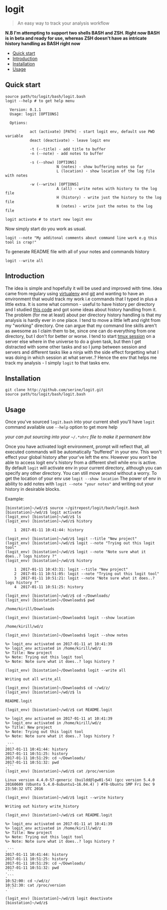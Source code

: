 # logit

> An easy way to track your analysis workflow

**N.B I'm attempting to support two shells BASH and ZSH. Right now BASH is in beta and ready for use, whereas ZSH doesn't have as intricate history handling as BASH right now**

- [Quick start](#quick-start)
- [Introduction](#introduction)
- [Installation](#installation)
- [Usage](#usage)

## Quick start

```
source path/to/logit/bash/logit.bash
logit --help # to get help menu

  Version: 0.1.1
  Usage: logit [OPTIONS]

  Options: 

           act (activate) [PATH] - start logit env, default use PWD variable
           deact (deactivate) - leave logit env

           -t (--title) - add title to buffer
           -n (--note) - add notes to buffer

           -s (--show) [OPTIONS]
                       N (notes) - show buffering notes so far
                       L (location) - show location of the log file with notes

           -w (--write) [OPTIONS]
                       A (all) - write notes with history to the log file
                       H (history) - write just the history to the log file
                       N (notes) - write just the notes to the log file
```

```
logit activate # to start new logit env
```

Now simply start do you work as usual. 

```
logit --note "My additonal comments about command line work e.g this tool is crap!"
```

To generate README file with all of your notes and commands history

```
logit --write all
```

## Introduction

The idea is simple and hopefully it will be used and improved with time. Idea came from regulary using [virtualenv](https://virtualenv.pypa.io/en/stable/) and [git](https://git-scm.com/) and wanting to have an environment that would track my work i.e commands that I typed in plus a little extra. It is some what common - useful to have history per directory and I studied [this code](https://github.com/jimhester/per-directory-history) and got some ideas about history handling from it. The problem (for me at least) about per directory history handling is that my analysis is hardly ever in one place. I tend to move a little left and right from my "working" directory. One can argue that my command line skills aren't as awesome as I claim them to be, since one can do everything from one directory, but I don't for better or worse. I tend to start [tmux session](https://tmux.github.io/) on a server else where in the universe to do a given task, but then I get distracted with some other tasks and so I jump between session and servers and different tasks like a ninja with the side effect forgetting what I was doing in which session at what server..? Hence the env that helps me track my analysis - I simply `logit` to that tasks env.  

## Installation

```
git clone http://github.com/serine/logit.git
source path/to/logit/bash/logit.bash
```

## Usage

Once you've sourced `logit.bash` into your current shell you'll have `logit` command available use `--help` option to get more help

_your can put sourcing into your `~/.*shrc` file to make it permanent btw_

Once you have activated logit environment, prompt will reflect that, all executed commands will be automatically "buffered" in your env. This won't effect your global history after your've left the env. However you won't be able to access logit env's history from a different shell while env is active. By default `logit` will activate env in your current directory, although you can specify any other directory. You can still move around without a worry. To get the location of your env use `logit --show location`
The power of env in ability to add notes with `logit --note "your notes"` and writing out your history in desirable blocks. 

Example:

```
[biostation]~/wd/z$ source ~/gitrepost/logit/bash/logit.bash
[biostation]~/wd/z$ logit activate
(logit_env) [biostation]~/wd/z$ ls
(logit_env) [biostation]~/wd/z$ history

    1  2017-01-11 10:41:44: history 

(logit_env) [biostation]~/wd/z$ logit --title "New project"
(logit_env) [biostation]~/wd/z$ logit --note "Trying out this logit tool"
(logit_env) [biostation]~/wd/z$ logit --note "Note sure what it does..? logs history ?"
(logit_env) [biostation]~/wd/z$ history 

    1  2017-01-11 10:43:31: logit --title "New project"
    2  2017-01-11 10:51:05: logit --note "Trying out this logit tool"
    3  2017-01-11 10:51:21: logit --note "Note sure what it does..? logs history ?"
    4  2017-01-11 10:51:25: history 

(logit_env) [biostation]~/wd/z$ cd ~/Downloads/
(logit_env) [biostation]~/Downloads$ pwd

/home/kirill/Downloads

(logit_env) [biostation]~/Downloads$ logit --show location

/home/kirill/wd/z

(logit_env) [biostation]~/Downloads$ logit --show notes

%> logit_env activated on 2017-01-11 at 10:41:39
%> logit_env activated in /home/kirill/wd/z
%> Title: New project
%> Note: Trying out this logit tool
%> Note: Note sure what it does..? logs history ?

(logit_env) [biostation]~/Downloads$ logit --write all

Writing out all write_all

(logit_env) [biostation]~/Downloads$ cd ~/wd/z/
(logit_env) [biostation]~/wd/z$ ls

README.logit

(logit_env) [biostation]~/wd/z$ cat README.logit 

%> logit_env activated on 2017-01-11 at 10:41:39
%> logit_env activated in /home/kirill/wd/z
%> Title: New project
%> Note: Trying out this logit tool
%> Note: Note sure what it does..? logs history ?

.```
2017-01-11 10:41:44: history 
2017-01-11 10:51:25: history 
2017-01-11 10:51:29: cd ~/Downloads/
2017-01-11 10:51:32: pwd
.```
(logit_env) [biostation]~/wd/z$ cat /proc/version

Linux version 4.4.0-57-generic (buildd@lgw01-54) (gcc version 5.4.0 20160609 (Ubuntu 5.4.0-6ubuntu1~16.04.4) ) #78-Ubuntu SMP Fri Dec 9 23:50:32 UTC 2016

(logit_env) [biostation]~/wd/z$ logit --write history

Writing out history write_history

(logit_env) [biostation]~/wd/z$ cat README.logit 

%> logit_env activated on 2017-01-11 at 10:41:39
%> logit_env activated in /home/kirill/wd/z
%> Title: New project
%> Note: Trying out this logit tool
%> Note: Note sure what it does..? logs history ?

.```
2017-01-11 10:41:44: history 
2017-01-11 10:51:25: history 
2017-01-11 10:51:29: cd ~/Downloads/
2017-01-11 10:51:32: pwd
.```
.```
10:52:00: cd ~/wd/z/
10:52:30: cat /proc/version
.```

(logit_env) [biostation]~/wd/z$ logit deactivate
[biostation]~/wd/z$
```
